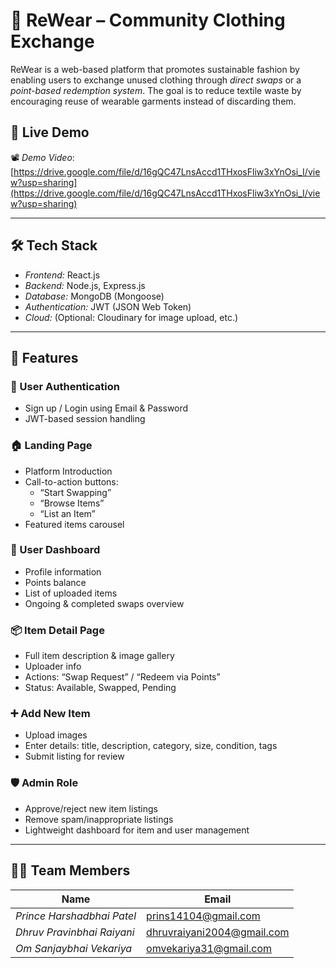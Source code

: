 # 👚 ReWear – Community Clothing Exchange

ReWear is a web-based platform that promotes sustainable fashion by enabling users to exchange unused clothing through *direct swaps* or a *point-based redemption system*. The goal is to reduce textile waste by encouraging reuse of wearable garments instead of discarding them.

## 🚀 Live Demo

📽 *Demo Video*: [https://drive.google.com/file/d/16gQC47LnsAccd1THxosFliw3xYnOsi_I/view?usp=sharing](https://drive.google.com/file/d/16gQC47LnsAccd1THxosFliw3xYnOsi_I/view?usp=sharing)

---

## 🛠 Tech Stack

- *Frontend:* React.js
- *Backend:* Node.js, Express.js
- *Database:* MongoDB (Mongoose)
- *Authentication:* JWT (JSON Web Token)
- *Cloud:* (Optional: Cloudinary for image upload, etc.)

---

## 🌟 Features

### 👥 User Authentication

- Sign up / Login using Email & Password
- JWT-based session handling

### 🏠 Landing Page

- Platform Introduction
- Call-to-action buttons:
  - “Start Swapping”
  - “Browse Items”
  - “List an Item”
- Featured items carousel

### 👤 User Dashboard

- Profile information
- Points balance
- List of uploaded items
- Ongoing & completed swaps overview

### 📦 Item Detail Page

- Full item description & image gallery
- Uploader info
- Actions: “Swap Request” / “Redeem via Points”
- Status: Available, Swapped, Pending

### ➕ Add New Item

- Upload images
- Enter details: title, description, category, size, condition, tags
- Submit listing for review

### 🛡 Admin Role

- Approve/reject new item listings
- Remove spam/inappropriate listings
- Lightweight dashboard for item and user management

---

## 👨‍💻 Team Members

| Name                         | Email                      |
| ---------------------------- | -------------------------- |
| *Prince Harshadbhai Patel* | prins14104@gmail.com       |
| *Dhruv Pravinbhai Raiyani* | dhruvraiyani2004@gmail.com |
| *Om Sanjaybhai Vekariya*   | omvekariya31@gmail.com     |
